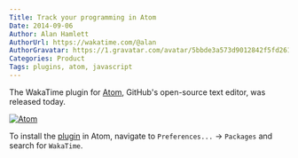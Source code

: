 ```yaml
---
Title: Track your programming in Atom
Date: 2014-09-06
Author: Alan Hamlett
AuthorUrl: https://wakatime.com/@alan
AuthorGravatar: https://1.gravatar.com/avatar/5bbde3a573d9012842f5fd261caa0bfe
Categories: Product
Tags: plugins, atom, javascript
---
```


The WakaTime plugin for <a href="https://atom.io/">Atom</a>, GitHub's open-source text editor, was released today.

<a href="https://atom.io/packages/wakatime"><img title="Atom" alt="Atom" src="https://wakatime.com/static/img/editor-icons/atom-128.png"></a>

To install the <a href="https://atom.io/packages/wakatime">plugin</a> in Atom, navigate to <code>Preferences...</code> -> <code>Packages</code> and search for <code>WakaTime</code>.
